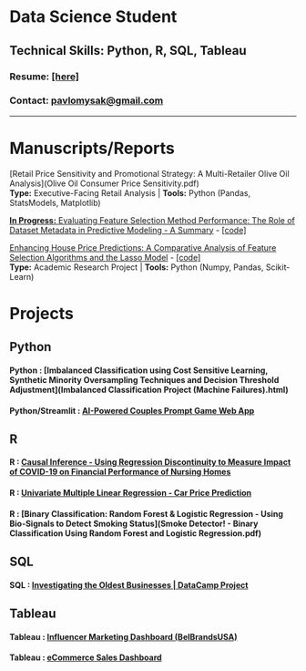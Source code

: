 # Data Science Student

## Technical Skills: Python, R, SQL, Tableau   


### Resume: [[here]](PavloMysak_Resume_DS_0316.pdf)
### Contact: pavlomysak@gmail.com


-----

# Manuscripts/Reports

[Retail Price Sensitivity and Promotional Strategy: A Multi-Retailer Olive Oil Analysis](Olive Oil Consumer Price Sensitivity.pdf)  
**Type:** Executive-Facing Retail Analysis | **Tools:** Python (Pandas, StatsModels, Matplotlib)

[**In Progress:** Evaluating Feature Selection Method Performance: The Role of Dataset Metadata in Predictive Modeling - A Summary](Feature_Selection_Summary.pdf) - [[code]](https://github.com/pavlomysak/pavlomysak.github.io/blob/main/FeatureSelection.py)


[Enhancing House Price Predictions: A Comparative Analysis of Feature Selection Algorithms and the Lasso Model](EnhancingHousePricePredictions.pdf) - [[code]](https://github.com/pavlomysak/pavlomysak.github.io/blob/main/pilot_project.py)  
**Type:** Academic Research Project | **Tools:** Python (Numpy, Pandas, Scikit-Learn)

# Projects

## Python
#### Python : [Imbalanced Classification using Cost Sensitive Learning, Synthetic Minority Oversampling Techniques and Decision Threshold Adjustment](Imbalanced Classification Project (Machine Failures).html)
#### Python/Streamlit : [AI-Powered Couples Prompt Game Web App](https://couples-prompt-ai.streamlit.app)

## R  
#### R : [Causal Inference - Using Regression Discontinuity to Measure Impact of COVID-19 on Financial Performance of Nursing Homes](BAC_Presentation.pdf)
#### R : [Univariate Multiple Linear Regression - Car Price Prediction](Multi-Linear-Reg-Car-Proj.pdf)
#### R : [Binary Classification: Random Forest & Logistic Regression - Using Bio-Signals to Detect Smoking Status](Smoke Detector! - Binary Classification Using Random Forest and Logistic Regression.pdf)

## SQL
#### SQL : [Investigating the Oldest Businesses | DataCamp Project](DataCamp_OldestBusiness.html)

## Tableau  
#### Tableau : [Influencer Marketing Dashboard (BelBrandsUSA)](https://public.tableau.com/views/BelBrandsDashboard-FAKE-DATA/Dashboard1?:language=en-US&publish=yes&:display_count=n&:origin=viz_share_link)
#### Tableau : [eCommerce Sales Dashboard](https://public.tableau.com/views/eCommerceMockDashboard/Dashboard2?:language=en-US&:display_count=n&:origin=viz_share_link)




